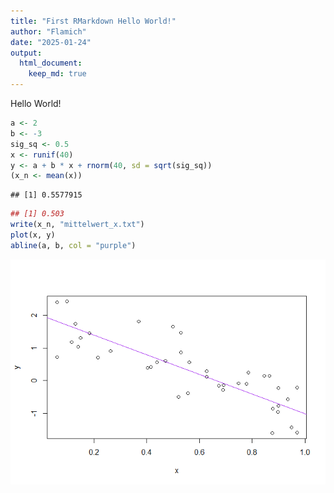 ```yaml
---
title: "First RMarkdown Hello World!"
author: "Flamich"
date: "2025-01-24"
output: 
  html_document:
    keep_md: true
---
```

Hello World!

``` r
a <- 2
b <- -3
sig_sq <- 0.5
x <- runif(40)
y <- a + b * x + rnorm(40, sd = sqrt(sig_sq))
(x_n <- mean(x))
```

```
## [1] 0.5577915
```

``` r
## [1] 0.503
write(x_n, "mittelwert_x.txt")
plot(x, y)
abline(a, b, col = "purple")
```

![](first_rmarkdown_hello_world_files/figure-html/unnamed-chunk-1-1.png)<!-- -->

